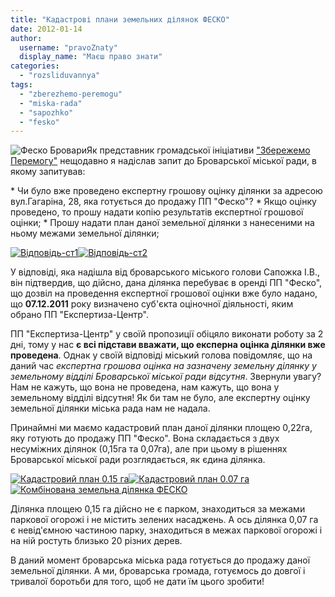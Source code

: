 ```yaml
---
title: "Кадастрові плани земельних ділянок ФЕСКО"
date: 2012-01-14
author: 
  username: "pravoZnaty"
  display_name: "Маєш право знати"
categories: 
  - "rozsliduvannya"
tags: 
  - "zberezhemo-peremogu"
  - "miska-rada"
  - "sapozhko"
  - "fesko"
---
```


![](https://mpz.brovary.org/wp-content/uploads/2012/01/Феско-Бровари.jpg "Феско Бровари")Як представник громадської ініціативи ["Збережемо Перемогу"](https://mpz.brovary.org/peremoga/ "Збережемо Перемогу!") нещодавно я надіслав запит до Броварської міської ради, в якому запитував:

\* Чи було вже проведено експертну грошову оцінку ділянки за адресою вул.Гагаріна, 28, яка готується до продажу ПП "Феско"? <!--more--> \* Якщо оцінку проведено, то прошу надати копію результатів експертної грошової оцінки; \* Прошу надати план даної земельної ділянки з нанесеними на ньому межами земельної ділянки;

[![](https://mpz.brovary.org/wp-content/uploads/2012/01/Відповідь-ст1.jpg "Відповідь-ст1")](https://mpz.brovary.org/wp-content/uploads/2012/01/Відповідь-ст1.jpg)[![](https://mpz.brovary.org/wp-content/uploads/2012/01/Відповідь-ст2.jpg "Відповідь-ст2")](https://mpz.brovary.org/wp-content/uploads/2012/01/Відповідь-ст2.jpg)

У відповіді, яка надішла від броварського міського голови Сапожка І.В., він підтвердив, що дійсно, дана ділянка перебуває в оренді ПП "Феско", що дозвіл на проведення експертної грошової оцінки вже було надано, що **07.12.2011** року визначено суб'єкта оціночної діяльності, яким обрано ПП "Експертиза-Центр".

ПП "Експертиза-Центр" у своїй пропозиції обіцяло виконати роботу за 2 дні, тому у нас **є всі підстави вважати, що експерна оцінка ділянки вже проведена**. Однак у своїй відповіді міський голова повідомляє, що на даний час _експертна грошова оцінка на зазначену земельну ділянку у земельному відділі Броварської міської ради відсутня_. Звернули увагу? Нам не кажуть, що вона не проведена, нам кажуть, що вона у земельному відділі відсутня! Як би там не було, але експертну оцінку земельної ділянки міська рада нам не надала.

Принаймні ми маємо кадастровий план даної ділянки площею 0,22га, яку готують до продажу ПП "Феско". Вона складається з двух несуміжних ділянок (0,15га та 0,07га), але при цьому в рішеннях Броварської міської ради розглядається, як єдина ділянка.

[![](https://mpz.brovary.org/wp-content/uploads/2012/01/Кадастровий-план-0.15-га.jpg "Кадастровий план 0.15 га")](https://mpz.brovary.org/wp-content/uploads/2012/01/Кадастровий-план-0.15-га.jpg)[![](https://mpz.brovary.org/wp-content/uploads/2012/01/Кадастровий-план-0.07-га.jpg "Кадастровий план 0.07 га")](https://mpz.brovary.org/wp-content/uploads/2012/01/Кадастровий-план-0.07-га.jpg)[![](https://mpz.brovary.org/wp-content/uploads/2012/01/Земельна-ділянка-ФЕСКО.jpg "Комбінована земельна ділянка ФЕСКО")](https://mpz.brovary.org/wp-content/uploads/2012/01/Земельна-ділянка-ФЕСКО.jpg)

Ділянка площею 0,15 га дійсно не є парком, знаходиться за межами паркової огорожі і не містить зелених насаджень. А ось ділянка 0,07 га є невід'ємною частиною парку, знаходиться в межах паркової огорожі і на ній ростуть близько 20 різних дерев.

В даний момент броварська міська рада готується до продажу даної земельної ділянки. А ми, броварська громада, готуємось до довгої і тривалої боротьби для того, щоб не дати їм цього зробити!
